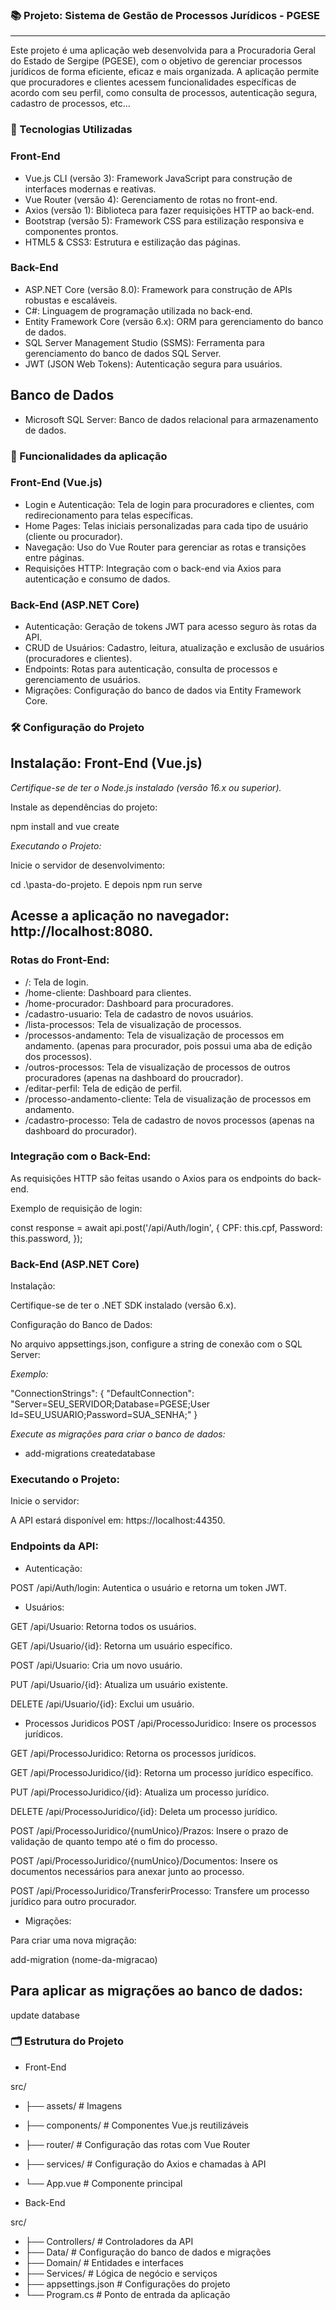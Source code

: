 ### 📚 Projeto: Sistema de Gestão de Processos Jurídicos - PGESE
---

Este projeto é uma aplicação web desenvolvida para a Procuradoria Geral do Estado de Sergipe (PGESE), com o objetivo de gerenciar processos jurídicos de forma eficiente, eficaz e mais organizada. A aplicação permite que procuradores e clientes acessem funcionalidades específicas de acordo com seu perfil, como consulta de processos, autenticação segura, cadastro de processos, etc...

### 🚀 Tecnologias Utilizadas

### Front-End

- Vue.js CLI (versão 3): Framework JavaScript para construção de interfaces modernas e reativas.
- Vue Router (versão 4): Gerenciamento de rotas no front-end.
- Axios (versão 1): Biblioteca para fazer requisições HTTP ao back-end.
- Bootstrap (versão 5): Framework CSS para estilização responsiva e componentes prontos.
- HTML5 & CSS3: Estrutura e estilização das páginas.

### Back-End

- ASP.NET Core (versão 8.0): Framework para construção de APIs robustas e escaláveis.
- C#: Linguagem de programação utilizada no back-end.
- Entity Framework Core (versão 6.x): ORM para gerenciamento do banco de dados.
- SQL Server Management Studio (SSMS): Ferramenta para gerenciamento do banco de dados SQL Server.
- JWT (JSON Web Tokens): Autenticação segura para usuários.

## Banco de Dados

- Microsoft SQL Server: Banco de dados relacional para armazenamento de dados.

### 🌟 Funcionalidades da aplicação

### Front-End (Vue.js)

- Login e Autenticação: Tela de login para procuradores e clientes, com redirecionamento para telas específicas.
- Home Pages: Telas iniciais personalizadas para cada tipo de usuário (cliente ou procurador).
- Navegação: Uso do Vue Router para gerenciar as rotas e transições entre páginas.
- Requisições HTTP: Integração com o back-end via Axios para autenticação e consumo de dados.

### Back-End (ASP.NET Core)

- Autenticação: Geração de tokens JWT para acesso seguro às rotas da API.
- CRUD de Usuários: Cadastro, leitura, atualização e exclusão de usuários (procuradores e clientes).
- Endpoints: Rotas para autenticação, consulta de processos e gerenciamento de usuários.
- Migrações: Configuração do banco de dados via Entity Framework Core.

### 🛠 Configuração do Projeto

Instalação: Front-End (Vue.js)
---
*Certifique-se de ter o Node.js instalado (versão 16.x ou superior).*

Instale as dependências do projeto:

npm install and vue create

*Executando o Projeto:*

Inicie o servidor de desenvolvimento:

cd .\pasta-do-projeto\. E depois npm run serve

Acesse a aplicação no navegador: http://localhost:8080.
---

### Rotas do Front-End:

- /: Tela de login.
- /home-cliente: Dashboard para clientes.
- /home-procurador: Dashboard para procuradores.
- /cadastro-usuario: Tela de cadastro de novos usuários.
- /lista-processos: Tela de visualização de processos.
- /processos-andamento: Tela de visualização de processos em andamento. (apenas para procurador, pois possui uma aba de edição dos processos).
- /outros-processos: Tela de visualização de processos de outros procuradores (apenas na dashboard do proucrador).
- /editar-perfil: Tela de edição de perfil.
- /processo-andamento-cliente: Tela de visualização de processos em andamento.
- /cadastro-processo: Tela de cadastro de novos processos (apenas na dashboard do procurador).


### Integração com o Back-End:

As requisições HTTP são feitas usando o Axios para os endpoints do back-end.

Exemplo de requisição de login:

const response = await api.post('/api/Auth/login', {
    CPF: this.cpf,
    Password: this.password,
});


### Back-End (ASP.NET Core)
Instalação:

Certifique-se de ter o .NET SDK instalado (versão 6.x).

Configuração do Banco de Dados:

No arquivo appsettings.json, configure a string de conexão com o SQL Server:

*Exemplo:* 

"ConnectionStrings": {
    "DefaultConnection": "Server=SEU_SERVIDOR;Database=PGESE;User Id=SEU_USUARIO;Password=SUA_SENHA;"
}

*Execute as migrações para criar o banco de dados:*

- add-migrations createdatabase 


### Executando o Projeto:

Inicie o servidor:

A API estará disponível em: https://localhost:44350.


### Endpoints da API:


- Autenticação:

POST /api/Auth/login: Autentica o usuário e retorna um token JWT.

- Usuários:

GET /api/Usuario: Retorna todos os usuários.

GET /api/Usuario/{id}: Retorna um usuário específico.

POST /api/Usuario: Cria um novo usuário.

PUT /api/Usuario/{id}: Atualiza um usuário existente.

DELETE /api/Usuario/{id}: Exclui um usuário.

- Processos Juridicos
POST /api/ProcessoJuridico: Insere os processos jurídicos.

GET /api/ProcessoJuridico: Retorna os processos jurídicos.

GET /api/ProcessoJuridico/{id}:  Retorna um processo jurídico específico.

PUT /api/ProcessoJuridico/{id}: Atualiza um processo jurídico.

DELETE /api/ProcessoJuridico/{id}: Deleta um processo jurídico.

POST /api/ProcessoJuridico/{numUnico}/Prazos: Insere o prazo de validação de quanto tempo até o fim do processo.

POST /api/ProcessoJuridico/{numUnico}/Documentos: Insere os documentos necessários para anexar junto ao processo.

POST /api/ProcessoJuridico/TransferirProcesso: Transfere um processo jurídico para outro procurador.


- Migrações:

Para criar uma nova migração:

add-migration (nome-da-migracao)

## Para aplicar as migrações ao banco de dados:

update database


### 🗂 Estrutura do Projeto

- Front-End

src/
- ├── assets/           # Imagens 
- ├── components/       # Componentes Vue.js reutilizáveis
- ├── router/           # Configuração das rotas com Vue Router
- ├── services/         # Configuração do Axios e chamadas à API
- └── App.vue           # Componente principal

- Back-End

src/
- ├── Controllers/      # Controladores da API
- ├── Data/             # Configuração do banco de dados e migrações
- ├── Domain/           # Entidades e interfaces
- ├── Services/         # Lógica de negócio e serviços
- ├── appsettings.json  # Configurações do projeto
- └── Program.cs        # Ponto de entrada da aplicação

